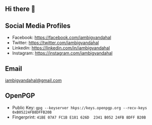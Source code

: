 ## Hi there 👋

<!--
**iambigyandahal/iambigyandahal** is a ✨ _special_ ✨ repository because its `README.md` (this file) appears on your GitHub profile.

Here are some ideas to get you started:

- 🔭 I’m currently working on ...
- 🌱 I’m currently learning ...
- 👯 I’m looking to collaborate on ...
- 🤔 I’m looking for help with ...
- 💬 Ask me about ...
- 📫 How to reach me: ...
- 😄 Pronouns: ...
- ⚡ Fun fact: ...
-->

## Social Media Profiles
- Facebook: https://facebook.com/iambigyandahal
- Twitter: https://twitter.com/iambigyandahal
- Linkedin: https://linkedin.com/in/iambigyandahal
- Instagram: https://instagram.com/iambigyandahal

## Email
[iambigyandahal@gmail.com](mailto:iambigyandahal@gmail.com)

## OpenPGP
- Public Key: `gpg --keyserver hkps://keys.openpgp.org --recv-keys 0xB05224FB8DFFB20B`
- Fingerprint: `41BE 07A7 FC1B E181 626D  2341 B052 24FB 8DFF B20B`
